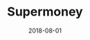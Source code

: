 ---
title: Supermoney
description: Restyling of the page blog page of the Italian most used price comparison website.
client: Supermoney
role: Lead Interface Designer
roles:
  - Product Design
  - User Experience
  - User Interface
  - Interaction Design
platform: Web
date: 2018-08-01
finished: true
permalink: false
thumbnail: src/static/work/supermoney.jpg
eleventyExcludeFromCollections: true
---